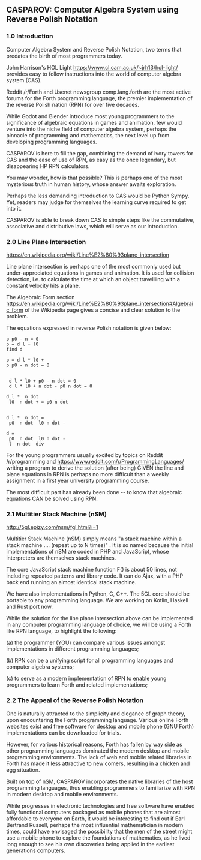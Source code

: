 ## CASPAROV: Computer Algebra System using Reverse Polish Notation

### 1.0 Introduction

Computer Algebra System and Reverse Polish Notation, two terms that predates the birth of most programmers today.

John Harrison's HOL Light https://www.cl.cam.ac.uk/~jrh13/hol-light/ provides easy to follow instructions into the world of computer algebra system (CAS).

Reddit /r/Forth and Usenet newsgroup comp.lang.forth are the most active forums for the Forth programming language, the premier implementation of the reverse Polish nation (RPN) for over five decades. 

While Godot and Blender introduce most young programmers to the significance of algebraic equations in games and animation, few would venture into the niche field of computer algebra system, perhaps the pinnacle of programming and mathematics, the next level up from developing programming languages.

CASPAROV is here to fill the gap, combining the demand of ivory towers for CAS and the ease of use of RPN, as easy as the once legendary, but disappearing HP RPN calculators.

You may wonder, how is that possible? This is perhaps one of the most mysterious truth in human history, whose answer awaits exploration.

Perhaps the less demanding introduction to CAS would be Python Sympy. Yet, readers may judge for themselves the learning curve required to get into it.

CASPAROV is able to break down CAS to simple steps like the commutative, associative and distributive laws, which will serve as our introduction.



### 2.0 Line Plane Intersection

https://en.wikipedia.org/wiki/Line%E2%80%93plane_intersection

Line plane intersection is perhaps one of the most commonly used but under-appreciated equations in games and animation. It is used for collision detection, i.e. to calculate the time at which an object travelliing with a constant velocity hits a plane.

The Algebraic Form section https://en.wikipedia.org/wiki/Line%E2%80%93plane_intersection#Algebraic_form of the Wikipedia page gives a concise and clear solution to the problem.

The equations expressed in reverse Polish notation is given below:

```
p p0 - n = 0
p = d l + l0
find d

p = d l * l0 +
p p0 - n dot = 0


 d l * l0 + p0 - n dot = 0
 d l * l0 + n dot - p0 n dot = 0

d l *  n dot
 l0  n dot + = p0 n dot


d l *  n dot =
 p0  n dot  l0 n dot -

d =
 p0  n dot  l0 n dot -
 l  n dot  div
 ```

For the young programmers usually excited by topics on Reddit /r/programming and https://www.reddit.com/r/ProgrammingLanguages/ writing a program to derive the solution (after being) GIVEN the line and plane equations in RPN is perhaps no more difficult than a weekly assignment in a first year university programming course.

The most difficult part has already been done -- to know that algebraic equations CAN be solved using RPN.



### 2.1 Multitier Stack Machine (nSM)

http://5gl.epizy.com/nsm/fgl.html?i=1

Multitier Stack Machine (nSM) simply means "a stack machine within a stack machine .... (repeat up to N times)" . It is so named because the initial implementations of nSM are coded in PHP and JavaScript, whose interpreters are themselves stack machines.

The core JavaScript stack machine function F() is about 50 lines, not including repeated patterns and library code. It can do Ajax, with a PHP back end running an almost identical stack machine.

We have also implementations in Python, C, C++. The 5GL core should be portable to any programming language. We are working on Kotlin,  Haskell and Rust port now.

While the solution for the line plane intersection above can be implemented in any computer programming language of choice, we will be using a Forth like RPN language, to highlight the following:

(a) the programmer (YOU) can compare various issues amongst implementations in different programming languages;

(b) RPN can be a unifying script for all programming languages and computer algebra systems;

(c) to serve as a modern implementation of RPN to enable young programmers to learn Forth and related implementations;

### 2.2 The Appeal of the Reverse Polish Notation

One is naturally attracted to the simplicity and elegance of graph theory, upon encountering the Forth programming language. Various online Forth websites exist and free software for desktop and mobile phone (GNU Forth) implementations can be downloaded for trials.

However, for various historical reasons, Forth has fallen by way side as other programming languages dominated the modern desktop and mobile programming environments. The lack of web and mobile related libraries in Forth has made it less attractive to new comers, resulting in a chicken and egg situation.

Built on top of nSM, CASPAROV incorporates the native libraries of the host programming languages, thus enabling programmers to familiarize with RPN in modern desktop and mobile environments.

While progresses in electronic technologies and free software have enabled fully functional computers packaged as mobile phones that are almost affordable to everyone on Earth, it would be interesting to find out if Earl Bertrand Russell, perhaps the most influential mathematician in modern times, could have envisaged the possibility that the men of the street might use a mobile phone to explore the foundations of mathematics, as he lived long enough to see his own discoveries being applied in the earliest generations computers. 
